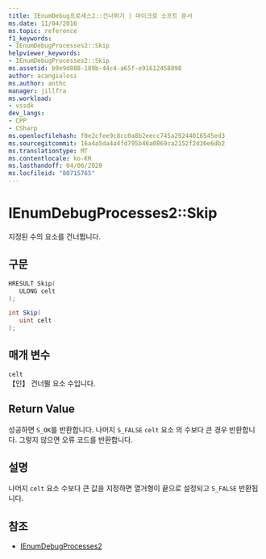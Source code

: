 ```yaml
---
title: IEnumDebug프로세스2::건너뛰기 | 마이크로 소프트 문서
ms.date: 11/04/2016
ms.topic: reference
f1_keywords:
- IEnumDebugProcesses2::Skip
helpviewer_keywords:
- IEnumDebugProcesses2::Skip
ms.assetid: b9e9d888-189b-44c4-a65f-e91612458898
author: acangialosi
ms.author: anthc
manager: jillfra
ms.workload:
- vssdk
dev_langs:
- CPP
- CSharp
ms.openlocfilehash: f0e2cfee9c8cc0a8b2eecc745a29244016545ed3
ms.sourcegitcommit: 16a4a5da4a4fd795b46a0869ca2152f2d36e6db2
ms.translationtype: MT
ms.contentlocale: ko-KR
ms.lasthandoff: 04/06/2020
ms.locfileid: "80715765"
---
```

# <a name="ienumdebugprocesses2skip"></a>IEnumDebugProcesses2::Skip
지정된 수의 요소를 건너뜁니다.

## <a name="syntax"></a>구문

```cpp
HRESULT Skip(
   ULONG celt
);
```

```csharp
int Skip(
   uint celt
);
```

## <a name="parameters"></a>매개 변수
`celt`\
【인】 건너뛸 요소 수입니다.

## <a name="return-value"></a>Return Value
 성공하면 `S_OK`를 반환합니다. 나머지 `S_FALSE` `celt` 요소 의 수보다 큰 경우 반환합니다. 그렇지 않으면 오류 코드를 반환합니다.

## <a name="remarks"></a>설명
 나머지 `celt` 요소 수보다 큰 값을 지정하면 열거형이 끝으로 설정되고 `S_FALSE` 반환됩니다.

## <a name="see-also"></a>참조
- [IEnumDebugProcesses2](../../../extensibility/debugger/reference/ienumdebugprocesses2.md)
